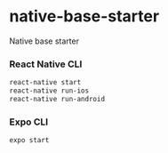 # native-base-starter
Native base starter


### React Native CLI ###

```bash
react-native start
react-native run-ios
react-native run-android
```

### Expo CLI ###

```bash
expo start
```
